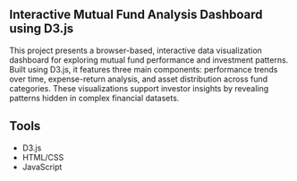 ## Interactive Mutual Fund Analysis Dashboard using D3.js
This project presents a browser-based, interactive data visualization dashboard for exploring mutual fund performance and investment patterns. Built using D3.js, it features three main 
components: performance trends over time, expense-return analysis, and asset distribution across fund categories. These visualizations support investor insights by revealing patterns hidden in complex financial datasets.

## Tools
- D3.js
- HTML/CSS
- JavaScript
